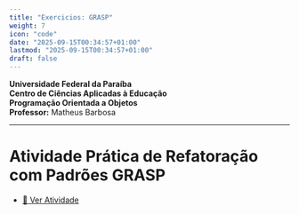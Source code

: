```yaml
---
title: "Exercicios: GRASP"
weight: 7
icon: "code"
date: "2025-09-15T00:34:57+01:00"
lastmod: "2025-09-15T00:34:57+01:00"
draft: false
---
```


**Universidade Federal da Paraíba**  
**Centro de Ciências Aplicadas à Educação**  
**Programação Orientada a Objetos**  
**Professor:** Matheus Barbosa

---

# Atividade Prática de Refatoração com Padrões GRASP

- [📄 Ver Atividade](https://github.com/ufpb-aps-poo/exemplo-grasp)
